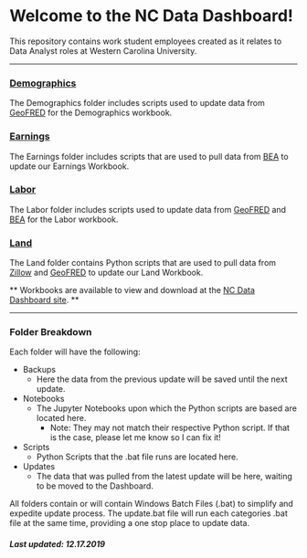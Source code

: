 # Welcome to the NC Data Dashboard!
This repository contains work student employees created as it relates to Data Analyst roles at Western Carolina University.
__________________________________________________________________________________________________________________________________________
### [Demographics](https://github.com/nathayoung/NCDataDashboard/tree/master/Demographics)
The Demographics folder includes scripts used to update data from [GeoFRED](https://geofred.stlouisfed.org/map/) for the Demographics workbook.

### [Earnings](https://github.com/nathayoung/NCDataDashboard/tree/master/Earnings)
The Earnings folder includes scripts that are used to pull data from [BEA](https://apps.bea.gov/regional/downloadzip.cfm) to update our Earnings Workbook.

### [Labor](https://github.com/nathayoung/NCDataDashboard/tree/master/Labor)
The Labor folder includes scripts used to update data from [GeoFRED](https://geofred.stlouisfed.org/map/) and [BEA](https://apps.bea.gov/regional/downloadzip.cfm) for the Labor workbook.

### [Land](https://github.com/nathayoung/NCDataDashboard/tree/master/Land)
The Land folder contains Python scripts that are used to pull data from [Zillow](https://www.zillow.com/research/data/) and [GeoFRED](https://geofred.stlouisfed.org/map/) to update our Land Workbook.


** Workbooks are available to view and download at the [NC Data Dashboard site](https://www.wcu.edu/engage/regional-development/data-dashboard.aspx). **
******************************************************************************************************************************************

### Folder Breakdown
Each folder will have the following:
* Backups
  * Here the data from the previous update will be saved until the next update.
* Notebooks
  * The Jupyter Notebooks upon which the Python scripts are based are located here. 
    * Note: They may not match their respective Python script.  If that is the case, please let me know so I can fix it!
* Scripts
  * Python Scripts that the .bat file runs are located here.
* Updates
  * The data that was pulled from the latest update will be here, waiting to be moved to the Dashboard.
  
All folders contain or will contain Windows Batch Files (.bat) to simplify and expedite update process. The update.bat file will run each categories .bat file at the same time, providing a one stop place to update data.
 
  
##### Last updated: 12.17.2019
